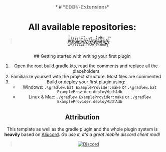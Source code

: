 <div align="center">
*
# *𝔼𝔻𝔻𝕐-𝔼𝕩𝕥𝕖𝕟𝕤𝕚𝕠𝕟𝕤*

# All available repositories:
> <a href="https://cloudstream.cf/repos">P̸͎͓̺̈́̓̽ŕ̸̫̻̔͒o̸̢͎̪͋̾̕v̸͉̝̞̔͒́i̵͙̫̝͊͊͘d̵̡̙̔͑͘͜e̴̠͉͚̒͋͝r̸̦̠̙̐͑̓s̸̢̡̫̒́̕ r̵͔̼͉̓̐͘e̸͓͓̺̓̿͘p̸̻̪̐͘͘o̸̘̻͔͋̒̓s̵͙̟̝̔͛͠i̵̺̘͇͒͆̐t̴̠̼͇́͌̒o̴̦͚͇͊͛͐r̴͇͍͔̒̕y̴͕̝̪͊̈́͠</a>

##

<p>
## Getting started with writing your first plugin

1. Open the root build.gradle.kts, read the comments and replace all the placeholders
2. Familiarize yourself with the project structure. Most files are commented
3. Build or deploy your first plugin using:
   - Windows: `.\gradlew.bat ExampleProvider:make` or `.\gradlew.bat ExampleProvider:deployWithAdb`
   - Linux & Mac: `./gradlew ExampleProvider:make` or `./gradlew ExampleProvider:deployWithAdb`

## Attribution

This template as well as the gradle plugin and the whole plugin system is **heavily** based on [Aliucord](https://github.com/Aliucord).
*Go use it, it's a great mobile discord client mod!*

</p>


>  [![Discord](https://invidget.switchblade.xyz/5Hus6fM)](https://discord.gg/5Hus6fM)


</div>
